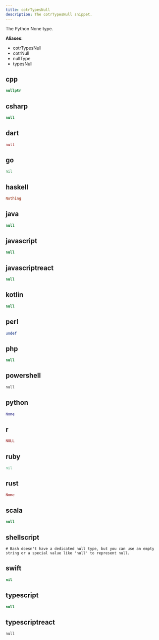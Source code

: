 ```yaml
---
title: cotrTypesNull
description: The cotrTypesNull snippet.
---
```


The Python None type.

**Aliases**:
- cotrTypesNull
- cotrNull
- nullType
- typesNull

## cpp
```cpp
nullptr
```

## csharp
```csharp
null
```

## dart
```dart
null
```

## go
```go
nil
```

## haskell
```haskell
Nothing
```

## java
```java
null
```

## javascript
```javascript
null
```

## javascriptreact
```javascriptreact
null
```

## kotlin
```kotlin
null
```

## perl
```perl
undef
```

## php
```php
null
```

## powershell
```powershell
null
```

## python
```python
None
```

## r
```r
NULL
```

## ruby
```ruby
nil
```

## rust
```rust
None
```

## scala
```scala
null
```

## shellscript
```shellscript
# Bash doesn't have a dedicated null type, but you can use an empty string or a special value like 'null' to represent null.
```

## swift
```swift
nil
```

## typescript
```typescript
null
```

## typescriptreact
```typescriptreact
null
```

